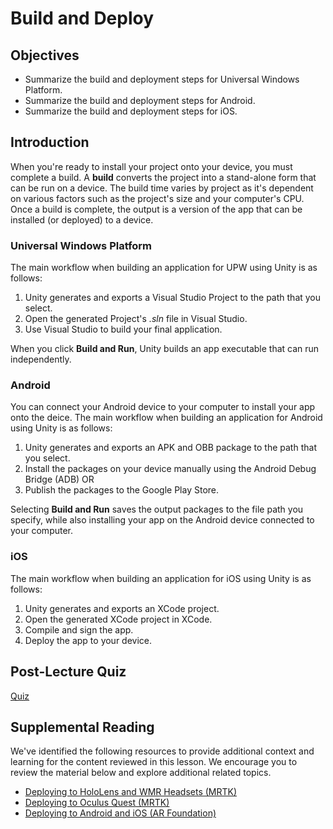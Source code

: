 # Build and Deploy

## Objectives

- Summarize the build and deployment steps for Universal Windows Platform.
- Summarize the build and deployment steps for Android.
- Summarize the build and deployment steps for iOS.

## Introduction

When you're ready to install your project onto your device, you must complete a build. A **build** converts the project into a stand-alone form that can be run on a device. The build time varies by project as it's dependent on various factors such as the project's size and your computer's CPU. Once a build is complete, the output is a version of the app that can be installed (or deployed) to a device.

### Universal Windows Platform

The main workflow when building an application for UPW using Unity is as follows:

1. Unity generates and exports a Visual Studio Project to the path that you select.
1. Open the generated Project's *.sln* file in Visual Studio.
1. Use Visual Studio to build your final application.

When you click **Build and Run**, Unity builds an app executable that can run independently.

### Android

You can connect your Android device to your computer to install your app onto the deice. The main workflow when building an application for Android using Unity is as follows:

1. Unity generates and exports an APK and OBB package to the path that you select.
1. Install the packages on your device manually using the Android Debug Bridge (ADB) OR
1. Publish the packages to the Google Play Store.

Selecting **Build and Run** saves the output packages to the file path you specify, while also installing your app on the Android device connected to your computer.

### iOS

The main workflow when building an application for iOS using Unity is as follows:

1. Unity generates and exports an XCode project.
1. Open the generated XCode project in XCode.
1. Compile and sign the app.
1. Deploy the app to your device.

## Post-Lecture Quiz

[Quiz](link-to-quiz-app)

## Supplemental Reading

We've identified the following resources to provide additional context and learning for the content reviewed in this lesson. We encourage you to review the material below and explore additional related topics.

- [Deploying to HoloLens and WMR Headsets (MRTK)](https://docs.microsoft.com/windows/mixed-reality/mrtk-unity/supported-devices/wmr-mrtk?view=mrtkunity-2021-05)
- [Deploying to Oculus Quest (MRTK)](https://docs.microsoft.com/windows/mixed-reality/mrtk-unity/supported-devices/oculus-quest-mrtk?view=mrtkunity-2021-05)
- [Deploying to Android and iOS (AR Foundation)](https://docs.microsoft.com/windows/mixed-reality/mrtk-unity/supported-devices/using-ar-foundation?view=mrtkunity-2021-05)